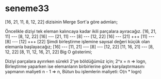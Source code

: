 # seneme33
[16, 21, 11, 8, 12, 22] dizisinin Merge Sort'a göre adımları;

Öncelikle diziyi tek eleman kalıncaya kadar ikili parçalara ayıracağız.
[16, 21, 11] --- [8, 12, 22]
[16] --- [21, 11] --- [8] --- [12, 22]
[16] --- [21] +++ [11] --- [8] --- [12] +++ [22]
Şimdi birleştirme işlemine sayısal değeri küçük olan elemanla başlayacağız;
[16] --- [11, 21] --- [8] --- [12, 22]
[11, 16, 21] --- [8, 12, 22]
[8, 11, 12, 16, 21, 22]
Big O gösterimi;

Diziyi parçalara ayırırken sürekli 2'ye böldüğümüz için; 2^x = n => logn,
Birleştirme yaparken ise elemanların birbirlerine göre karşılaştırmasını yapmanın maliyeti n - 1 => n,
Bütun bu işlemlerin maliyeti: O(n * logn)
